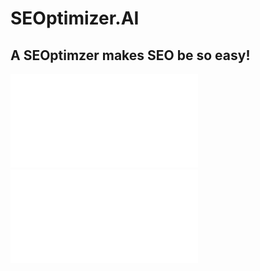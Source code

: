 # SEOptimizer.AI
## A SEOptimzer makes SEO be so easy!

![content](./110管理科學G7-書面報告.pdf)
![content](./110管科G7-簡報.pdf)
